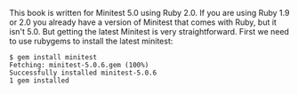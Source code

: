 This book is written for Minitest 5.0 using Ruby 2.0. If you are using Ruby 1.9 or 2.0 you already have a version of Minitest that comes with Ruby, but it isn't 5.0. But getting the latest Minitest is very straightforward. First we need to use rubygems to install the latest minitest:

    $ gem install minitest
    Fetching: minitest-5.0.6.gem (100%)
    Successfully installed minitest-5.0.6
    1 gem installed
